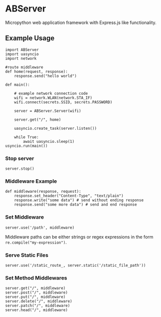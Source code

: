 # ABServer
 
Micropython web application framework with Express.js like functionality.

## Example Usage

```
import ABServer
import uasyncio
import network

#route middleware
def home(request, response):
    response.send("hello world")

def main():

    # example network connection code
    wifi = network.WLAN(network.STA_IF)
    wifi.connect(secrets.SSID, secrets.PASSWORD)

    server = ABServer.Server(wifi)

    server.get("/", home)

    uasyncio.create_task(server.listen())

    while True:
        await uasyncio.sleep(1)
usyncio.run(main())
```

### Stop server
```
server.stop()
```

### Middleware Example
```
def middleware(response, request):
    response.set_header("Content-Type", "text/plain")
    response.write("some data") # send without ending response
    response.send("some more data") # send and end response
```

### Set Middleware
```
server.use('/path', middleware)
```

Middleware paths can be either strings or regex expressions in the form `re.compile("my-expression")`.

### Serve Static Files

```
server.use('/static_route_, server.static('/static_file_path'))
```

### Set Method Middlewares

```
server.get("/", middleware)
server.post("/", middleware)
server.put("/", middleware)
server.delete("/", middleware)
server.patch("/", middleware)
server.head("/", middleware)
```